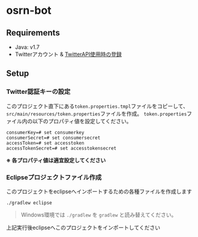 osrn-bot
================

## Requirements

- Java: v1.7
- Twitterアカウント & [TwitterAPI使用時の登録](http://webnaut.jp/develop/633.html)

## Setup

### Twitter認証キーの設定

このプロジェクト直下にある`token.properties.tmpl`ファイルをコピーして、`src/main/resources/token.properties`ファイルを作成。
`token.properties`ファイル内の以下のプロパティ値を設定してください。

```
consumerKey=# set consumerkey
consumerSecret=# set consumersecret
accessToken=# set accesstoken
accessTokenSecret=# set accesstokensecret
```

**※ 各プロパティ値は適宜設定してください**

### Eclipseプロジェクトファイル作成

このプロジェクトをeclipseへインポートするための各種ファイルを作成します

	./gradlew eclipse

> Windows環境では `./gradlew` を `gradlew` と読み替えてください。

上記実行後eclipseへこのプロジェクトをインポートしてください
